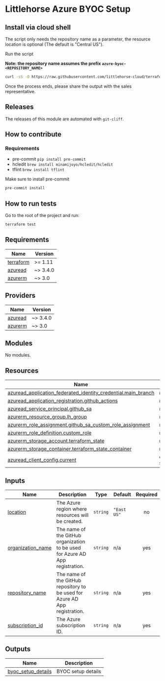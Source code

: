# Littlehorse Azure BYOC Setup

## Install via cloud shell

The script only needs the repository name as a parameter, the resource location is optional (The default is "Central US").

Run the script

**Note: the repository name assumes the prefix `azure-byoc-<REPOSITORY_NAME>`**

```sh
curl -sS -O https://raw.githubusercontent.com/littlehorse-cloud/terraform-azure-byoc-setup/main/scripts/setup.sh  && sh setup.sh <REPOSITORY_NAME>
```

Once the process ends, please share the output with the sales representative.

## Releases

The releases of this module are automated with `git-cliff`.

## How to contribute

### Requirements

- pre-commit `pip install pre-commit`
- hcledit `brew install minamijoyo/hcledit/hcledit`
- tflint `brew install tflint`

Make sure to install pre-commit

```sh
pre-commit install
```

## How to run tests

Go to the root of the project and run:

```sh
terraform test
```


<!-- BEGIN_TF_DOCS -->
## Requirements

| Name | Version |
|------|---------|
| <a name="requirement_terraform"></a> [terraform](#requirement\_terraform) | >= 1.11 |
| <a name="requirement_azuread"></a> [azuread](#requirement\_azuread) | ~> 3.4.0 |
| <a name="requirement_azurerm"></a> [azurerm](#requirement\_azurerm) | ~> 3.0 |

## Providers

| Name | Version |
|------|---------|
| <a name="provider_azuread"></a> [azuread](#provider\_azuread) | ~> 3.4.0 |
| <a name="provider_azurerm"></a> [azurerm](#provider\_azurerm) | ~> 3.0 |

## Modules

No modules.

## Resources

| Name | Type |
|------|------|
| [azuread_application_federated_identity_credential.main_branch](https://registry.terraform.io/providers/hashicorp/azuread/latest/docs/resources/application_federated_identity_credential) | resource |
| [azuread_application_registration.github_actions](https://registry.terraform.io/providers/hashicorp/azuread/latest/docs/resources/application_registration) | resource |
| [azuread_service_principal.github_sa](https://registry.terraform.io/providers/hashicorp/azuread/latest/docs/resources/service_principal) | resource |
| [azurerm_resource_group.lh_group](https://registry.terraform.io/providers/hashicorp/azurerm/latest/docs/resources/resource_group) | resource |
| [azurerm_role_assignment.github_sa_custom_role_assignment](https://registry.terraform.io/providers/hashicorp/azurerm/latest/docs/resources/role_assignment) | resource |
| [azurerm_role_definition.custom_role](https://registry.terraform.io/providers/hashicorp/azurerm/latest/docs/resources/role_definition) | resource |
| [azurerm_storage_account.terraform_state](https://registry.terraform.io/providers/hashicorp/azurerm/latest/docs/resources/storage_account) | resource |
| [azurerm_storage_container.terraform_state_container](https://registry.terraform.io/providers/hashicorp/azurerm/latest/docs/resources/storage_container) | resource |
| [azuread_client_config.current](https://registry.terraform.io/providers/hashicorp/azuread/latest/docs/data-sources/client_config) | data source |

## Inputs

| Name | Description | Type | Default | Required |
|------|-------------|------|---------|:--------:|
| <a name="input_location"></a> [location](#input\_location) | The Azure region where resources will be created. | `string` | `"East US"` | no |
| <a name="input_organization_name"></a> [organization\_name](#input\_organization\_name) | The name of the GitHub organization to be used for Azure AD App registration. | `string` | n/a | yes |
| <a name="input_repository_name"></a> [repository\_name](#input\_repository\_name) | The name of the GitHub repository to be used for Azure AD App registration. | `string` | n/a | yes |
| <a name="input_subscription_id"></a> [subscription\_id](#input\_subscription\_id) | The Azure subscription ID. | `string` | n/a | yes |

## Outputs

| Name | Description |
|------|-------------|
| <a name="output_byoc_setup_details"></a> [byoc\_setup\_details](#output\_byoc\_setup\_details) | BYOC setup details |
<!-- END_TF_DOCS -->
